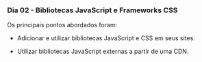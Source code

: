 ### Dia 02 - Bibliotecas JavaScript e Frameworks CSS

Os principais pontos abordados foram:

* Adicionar e utilizar bibliotecas JavaScript e CSS em seus sites.

* Utilizar bibliotecas JavaScript externas a partir de uma CDN.